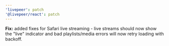 ```yaml
---
'livepeer': patch
'@livepeer/react': patch
---
```


**Fix:** added fixes for Safari live streaming - live streams should now show the "live" indicator and bad playlists/media errors
will now retry loading with backoff.

